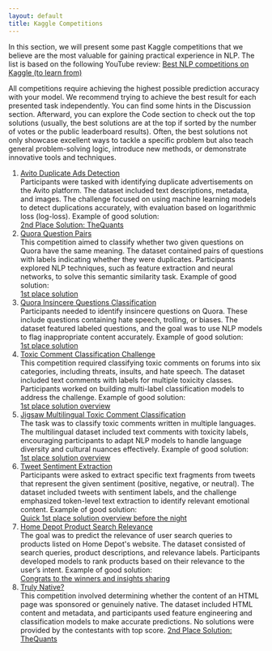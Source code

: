 ```yaml
---
layout: default
title: Kaggle Competitions
---
```

In this section, we will present some past Kaggle competitions that we believe are the most valuable for gaining practical experience in NLP. The list is based on the following YouTube review:
<a href="https://www.youtube.com/watch?v=-nH4OSyjwSI">Best NLP competitions on Kaggle (to learn from)</a>

All competitions require achieving the highest possible prediction accuracy with your model. We recommend trying to achieve the best result for each presented task independently. You can find some hints in the Discussion section. Afterward, you can explore the Code section to check out the top solutions (usually, the best solutions are at the top if sorted by the number of votes or the public leaderboard results). Often, the best solutions not only showcase excellent ways to tackle a specific problem but also teach general problem-solving logic, introduce new methods, or demonstrate innovative tools and techniques.

1. <a href="https://www.kaggle.com/competitions/avito-duplicate-ads-detection">Avito Duplicate Ads Detection</a>  
Participants were tasked with identifying duplicate advertisements on the Avito platform. The dataset included text descriptions, metadata, and images. The challenge focused on using machine learning models to detect duplications accurately, with evaluation based on logarithmic loss (log-loss).
Example of good solution:  
<a href="https://www.kaggle.com/competitions/avito-duplicate-ads-detection/discussion/22205">2nd Place Solution: TheQuants</a>  
2. <a href="https://www.kaggle.com/competitions/quora-question-pairs">Quora Question Pairs</a>  
This competition aimed to classify whether two given questions on Quora have the same meaning. The dataset contained pairs of questions with labels indicating whether they were duplicates. Participants explored NLP techniques, such as feature extraction and neural networks, to solve this semantic similarity task.
Example of good solution:  
<a href="https://www.kaggle.com/competitions/quora-question-pairs/discussion/34355">1st place solution</a> 
3. <a href="https://www.kaggle.com/competitions/quora-insincere-questions-classification">Quora Insincere Questions Classification</a>  
Participants needed to identify insincere questions on Quora. These include questions containing hate speech, trolling, or biases. The dataset featured labeled questions, and the goal was to use NLP models to flag inappropriate content accurately.
Example of good solution:  
<a href="https://www.kaggle.com/competitions/quora-insincere-questions-classification/discussion/80568">1st place solution</a> 
4. <a href="https://www.kaggle.com/competitions/jigsaw-toxic-comment-classification-challenge">Toxic Comment Classification Challenge</a>  
This competition required classifying toxic comments on forums into six categories, including threats, insults, and hate speech. The dataset included text comments with labels for multiple toxicity classes. Participants worked on building multi-label classification models to address the challenge.
Example of good solution:  
<a href="https://www.kaggle.com/competitions/jigsaw-toxic-comment-classification-challenge/discussion/52557">1st place solution overview</a> 
5. <a href="https://www.kaggle.com/competitions/jigsaw-multilingual-toxic-comment-classification">Jigsaw Multilingual Toxic Comment Classification</a>  
The task was to classify toxic comments written in multiple languages. The multilingual dataset included text comments with toxicity labels, encouraging participants to adapt NLP models to handle language diversity and cultural nuances effectively.
Example of good solution:  
<a href="https://www.kaggle.com/competitions/jigsaw-multilingual-toxic-comment-classification/discussion/160862">1st place solution overview</a> 
6. <a href="https://www.kaggle.com/competitions/tweet-sentiment-extraction">Tweet Sentiment Extraction</a>  
Participants were asked to extract specific text fragments from tweets that represent the given sentiment (positive, negative, or neutral). The dataset included tweets with sentiment labels, and the challenge emphasized token-level text extraction to identify relevant emotional content.
Example of good solution:  
<a href="https://www.kaggle.com/competitions/tweet-sentiment-extraction/discussion/159264">Quick 1st place solution overview before the night</a> 
7. <a href="https://www.kaggle.com/competitions/home-depot-product-search-relevance">Home Depot Product Search Relevance</a>  
The goal was to predict the relevance of user search queries to products listed on Home Depot's website. The dataset consisted of search queries, product descriptions, and relevance labels. Participants developed models to rank products based on their relevance to the user’s intent.
Example of good solution:  
<a href="https://www.kaggle.com/competitions/home-depot-product-search-relevance/discussion/20428">Congrats to the winners and insights sharing</a> 
8. <a href="https://www.kaggle.com/competitions/dato-native">Truly Native?</a>  
This competition involved determining whether the content of an HTML page was sponsored or genuinely native. The dataset included HTML content and metadata, and participants used feature engineering and classification models to make accurate predictions.
No solutions were provided by the contestants with top score.
<a href="https://www.kaggle.com/competitions/avito-duplicate-ads-detection/discussion/22205">2nd Place Solution: TheQuants</a> 
